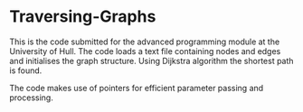# Traversing-Graphs
This is the code submitted for the advanced programming module at the University of Hull. The code loads a text file containing nodes and edges and initialises the graph structure. Using Dijkstra algorithm the shortest path is found. 

The code makes use of pointers for efficient parameter passing and processing.
